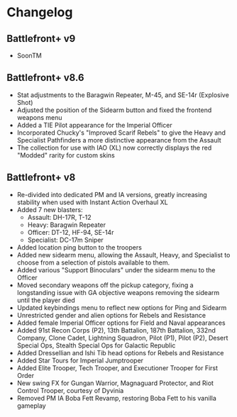 # Changelog

## Battlefront+ v9
- SoonTM

## Battlefront+ v8.6
- Stat adjustments to the Baragwin Repeater, M-45, and SE-14r (Explosive Shot)
- Adjusted the position of the Sidearm button and fixed the frontend weapons menu
- Added a TIE Pilot appearance for the Imperial Officer
- Incorporated Chucky's "Improved Scarif Rebels" to give the Heavy and Specialist Pathfinders a more distinctive appearance from the Assault
- The collection for use with IAO (XL) now correctly displays the red "Modded" rarity for custom skins

## Battlefront+ v8
- Re-divided into dedicated PM and IA versions, greatly increasing stability when used with Instant Action Overhaul XL
- Added 7 new blasters:
    - Assault: DH-17R, T-12
    - Heavy: Baragwin Repeater
    - Officer: DT-12, HF-94, SE-14r
    - Specialist: DC-17m Sniper
- Added location ping button to the troopers
- Added new sidearm menu, allowing the Assault, Heavy, and Specialist to choose from a selection of pistols available to them.
- Added various "Support Binoculars" under the sidearm menu to the Officer
- Moved secondary weapons off the pickup category, fixing a longstanding issue with GA objective weapons removing the sidearm until the player died
- Updated keybindings menu to reflect new options for Ping and Sidearm
- Unrestricted gender and alien options for Rebels and Resistance
- Added female Imperial Officer options for Field and Naval appearances
- Added 91st Recon Corps (P2), 13th Battalion, 187th Battalion, 332nd Company, Clone Cadet, Lightning Squadron, Pilot (P1), Pilot (P2), Desert Special Ops, Stealth Special Ops for Galactic Republic
- Added Dressellian and Ishi Tib head options for Rebels and Resistance
- Added Star Tours for Imperial Jumptrooper
- Added Elite Trooper, Tech Trooper, and Executioner Trooper for First Order
- New swing FX for Gungan Warrior, Magnaguard Protector, and Riot Control Trooper, courtesy of Dyvinia
- Removed PM IA Boba Fett Revamp, restoring Boba Fett to his vanilla gameplay